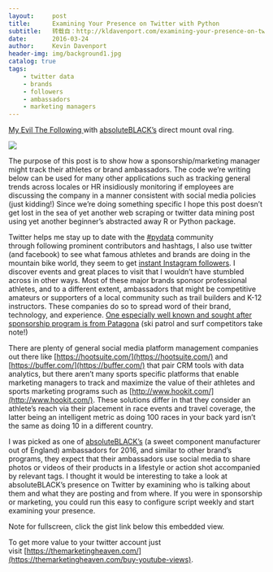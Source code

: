 ```yaml
---
layout:     post
title:      Examining Your Presence on Twitter with Python
subtitle:   转载自：http://kldavenport.com/examining-your-presence-on-twitter-with-python/
date:       2016-03-24
author:     Kevin Davenport
header-img: img/background1.jpg
catalog: true
tags:
    - twitter data
    - brands
    - followers
    - ambassadors
    - marketing managers
---
```


[My Evil The Following ](http://evil-bikes.com/)with [absoluteBLACK’s](https://www.absoluteblack.cc/sram-oval.html) direct mount oval ring.

[![](http://34.211.1.181/wp-content/uploads/2016/03/absolute_black2-940x705.jpg)
](http://34.211.1.181/wp-content/uploads/2016/03/absolute_black2.jpg)

The purpose of this post is to show how a sponsorship/marketing manager might track their athletes or brand ambassadors. The code we’re writing below can be used for many other applications such as tracking general trends across locales or HR insidiously monitoring if employees are discussing the company in a manner consistent with social media policies (just kidding!) Since we’re doing something specific I hope this post doesn’t get lost in the sea of yet another web scraping or twitter data mining post using yet another beginner’s abstracted away R or Python package.

Twitter helps me stay up to date with the [#pydata](http://pydata.org/) community through following prominent contributors and hashtags, I also use twitter (and facebook) to see what famous athletes and brands are doing in the mountain bike world, they seem to get [instant Instagram followers](https://gramblast.com/buy-followers-on-instagram). I discover events and great places to visit that I wouldn’t have stumbled across in other ways. Most of these major brands sponsor professional athletes, and to a different extent, ambassadors that might be competitive amateurs or supporters of a local community such as trail builders and K-12 instructors. These companies do so to spread word of their brand, technology, and experience. [One especially well known and sought after sponsorship program is from Patagona](https://www.patagonia.com/us/pro/user) (ski patrol and surf competitors take note!)

There are plenty of general social media platform management companies out there like [https://hootsuite.com/](https://hootsuite.com/) and [https://buffer.com/](https://buffer.com/) that pair CRM tools with data analytics, but there aren’t many sports specific platforms that enable marketing managers to track and maximize the value of their athletes and sports marketing programs such as [http://www.hookit.com/](http://www.hookit.com/). These solutions differ in that they consider an athlete’s reach via their placement in race events and travel coverage, the latter being an intelligent metric as doing 100 races in your back yard isn’t the same as doing 10 in a different country.

I was picked as one of [absoluteBLACK’s](http://localhost:8888/notebooks/Python_Projects/twitter/absoluteblack.cc) (a sweet component manufacturer out of England) ambassadors for 2016, and similar to other brand’s programs, they expect that their ambassadors use social media to share photos or videos of their products in a lifestyle or action shot accompanied by relevant tags. I thought it would be interesting to take a look at absoluteBLACK’s presence on Twitter by examining who is talking about them and what they are posting and from where. If you were in sponsorship or marketing, you could run this easy to configure script weekly and start examining your presence.

Note for fullscreen, click the gist link below this embedded view.

To get more value to your twitter account just visit [https://themarketingheaven.com/](https://themarketingheaven.com/buy-youtube-views).


